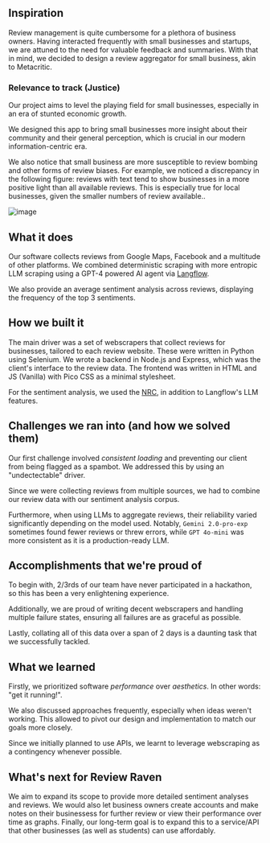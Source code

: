 ## Inspiration

Review management is quite cumbersome for a plethora of business owners. Having interacted frequently with small businesses and startups, we are attuned to the need for valuable feedback and summaries.  With that in mind, we decided to design a review aggregator for small business, akin to Metacritic. 

### Relevance to track (Justice)

Our project aims to level the playing field for small businesses, especially in an era of stunted economic growth. 

We designed this app to bring small businesses more insight about their community and their general perception, which is crucial in our modern information-centric era. 

We also notice that small business are more susceptible to review bombing and other forms of review biases. For example, we noticed a discrepancy in the following figure: reviews with text tend to show businesses in a more positive light than all available reviews. This is especially true for local businesses, given the smaller numbers of review available.. 

![image](https://gist.github.com/user-attachments/assets/8be048bd-d27d-4532-ad34-45a01d17f51a)



## What it does

Our software collects reviews from Google Maps, Facebook and a multitude of other platforms. We combined deterministic scraping with more entropic LLM scraping using a GPT-4 powered AI agent via [Langflow](https://www.langflow.org/). 

We also provide an average sentiment analysis across reviews, displaying the frequency of the top 3 sentiments. 

## How we built it

The main driver was a set of webscrapers that collect reviews for businesses, tailored to each review website. These were written in Python using Selenium. We wrote a backend in Node.js and Express, which was the client's interface to the review data. The frontend was written in HTML and JS (Vanilla) with Pico CSS as a minimal stylesheet.

For the sentiment analysis, we used the [NRC](https://saifmohammad.com/WebPages/NRC-Emotion-Lexicon.htm), in addition to Langflow's LLM features. 

## Challenges we ran into (and how we solved them)

Our first challenge involved *consistent loading* and preventing our client from being flagged as a spambot. We addressed this by using an "undectectable" driver. 

<!-- reword! -->
Since we were collecting reviews from multiple sources, we had to combine our review data with our sentiment analysis corpus.  

Furthermore, when using LLMs to aggregate reviews, their reliability varied significantly depending on the model used. Notably, `Gemini 2.0-pro-exp` sometimes found fewer reviews or threw errors, while `GPT 4o-mini` was more consistent as it is a production-ready LLM.



## Accomplishments that we're proud of

To begin with, 2/3rds of our team have never participated in a hackathon, so this has been a very enlightening experience. 

Additionally, we are proud of writing decent webscrapers and handling multiple failure states, ensuring all failures are as graceful as possible. 

<!-- reword! -->
Lastly, collating all of this data over a span of 2 days is a daunting task that we successfully tackled.

## What we learned

Firstly, we prioritized software *performance* over *aesthetics*. In other words: "get it running!". 

We also discussed approaches frequently, especially when ideas weren't working. This allowed to pivot our design and implementation to match our goals more closely. 

Since we initially planned to use APIs, we learnt to leverage webscraping as a contingency whenever possible. 


## What's next for Review Raven

We aim to expand its scope to provide more detailed sentiment analyses and reviews. We would also let business owners create accounts and make notes on their businessess for further review or view their performance over time as graphs. Finally, our long-term goal is to expand this to a service/API that other businesses (as well as students) can use affordably.
